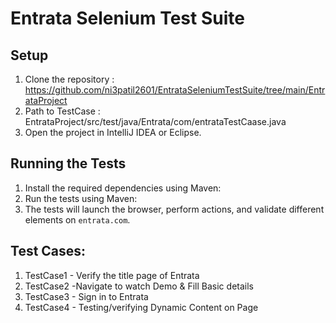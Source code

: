 # Entrata Selenium Test Suite

## Setup
1. Clone the repository : https://github.com/ni3patil2601/EntrataSeleniumTestSuite/tree/main/EntrataProject
2. Path to TestCase : EntrataProject/src/test/java/Entrata/com/entrataTestCaase.java
3. Open the project in IntelliJ IDEA or Eclipse.

## Running the Tests
1. Install the required dependencies using Maven:
2. Run the tests using Maven:
3. The tests will launch the browser, perform actions, and validate different elements on `entrata.com`.

## Test Cases:
1. TestCase1 - Verify the title page of Entrata 
2. TestCase2 -Navigate to watch Demo & Fill Basic details
3. TestCase3 - Sign in to Entrata  
4. TestCase4 - Testing/verifying Dynamic Content on Page
